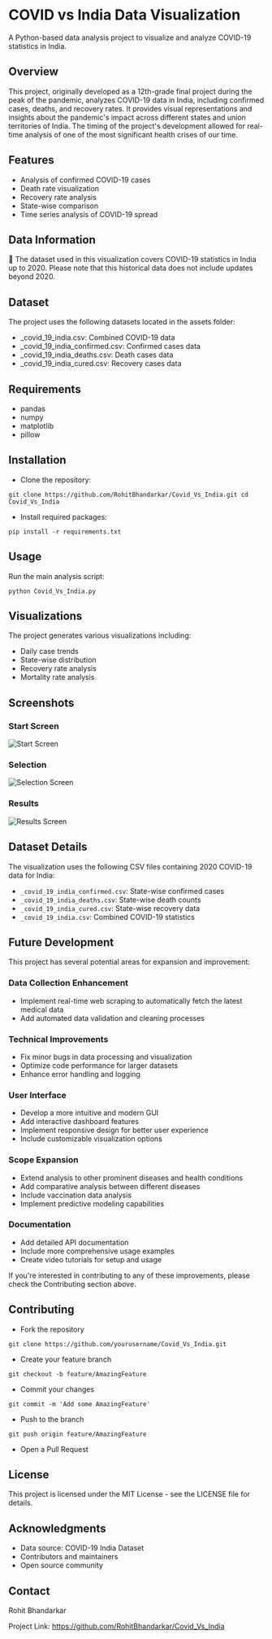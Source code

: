 # COVID vs India Data Visualization

A Python-based data analysis project to visualize and analyze COVID-19 statistics in India.

## Overview

This project, originally developed as a 12th-grade final project during the peak of the pandemic, analyzes COVID-19 data in India, including confirmed cases, deaths, and recovery rates. It provides visual representations and insights about the pandemic's impact across different states and union territories of India. The timing of the project's development allowed for real-time analysis of one of the most significant health crises of our time.

## Features

- Analysis of confirmed COVID-19 cases
- Death rate visualization
- Recovery rate analysis
- State-wise comparison
- Time series analysis of COVID-19 spread

## Data Information
📅 The dataset used in this visualization covers COVID-19 statistics in India up to 2020. Please note that this historical data does not include updates beyond 2020.

## Dataset

The project uses the following datasets located in the assets folder:
- _covid_19_india.csv: Combined COVID-19 data
- _covid_19_india_confirmed.csv: Confirmed cases data
- _covid_19_india_deaths.csv: Death cases data
- _covid_19_india_cured.csv: Recovery cases data

## Requirements

- pandas
- numpy
- matplotlib
- pillow

## Installation

- Clone the repository:

`git clone https://github.com/RohitBhandarkar/Covid_Vs_India.git
cd Covid_Vs_India`

- Install required packages:

`pip install -r requirements.txt`

## Usage

Run the main analysis script:

`python Covid_Vs_India.py`

## Visualizations

The project generates various visualizations including:
- Daily case trends
- State-wise distribution
- Recovery rate analysis
- Mortality rate analysis

## Screenshots

### Start Screen
![Start Screen](assets/start_screen.png)

### Selection
![Selection Screen](assets/selection.png)

### Results
![Results Screen](assets/results.png)

## Dataset Details
The visualization uses the following CSV files containing 2020 COVID-19 data for India:
- `_covid_19_india_confirmed.csv`: State-wise confirmed cases
- `_covid_19_india_deaths.csv`: State-wise death counts
- `_covid_19_india_cured.csv`: State-wise recovery data
- `_covid_19_india.csv`: Combined COVID-19 statistics

## Future Development

This project has several potential areas for expansion and improvement:

### Data Collection Enhancement
- Implement real-time web scraping to automatically fetch the latest medical data
- Add automated data validation and cleaning processes

### Technical Improvements
- Fix minor bugs in data processing and visualization
- Optimize code performance for larger datasets
- Enhance error handling and logging

### User Interface
- Develop a more intuitive and modern GUI
- Add interactive dashboard features
- Implement responsive design for better user experience
- Include customizable visualization options

### Scope Expansion
- Extend analysis to other prominent diseases and health conditions
- Add comparative analysis between different diseases
- Include vaccination data analysis
- Implement predictive modeling capabilities

### Documentation
- Add detailed API documentation
- Include more comprehensive usage examples
- Create video tutorials for setup and usage

If you're interested in contributing to any of these improvements, please check the Contributing section above.

## Contributing

- Fork the repository

`git clone https://github.com/yourusername/Covid_Vs_India.git`

- Create your feature branch 

`git checkout -b feature/AmazingFeature`

- Commit your changes 

`git commit -m 'Add some AmazingFeature'`

- Push to the branch 

`git push origin feature/AmazingFeature`
- Open a Pull Request

## License

This project is licensed under the MIT License - see the LICENSE file for details.

## Acknowledgments

- Data source: COVID-19 India Dataset
- Contributors and maintainers
- Open source community

## Contact

Rohit Bhandarkar

Project Link: https://github.com/RohitBhandarkar/Covid_Vs_India